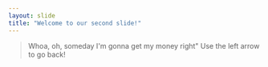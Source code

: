 ```yaml
---
layout: slide
title: "Welcome to our second slide!"
---
```

>Whoa, oh, someday I'm gonna get my money right"
Use the left arrow to go back!
